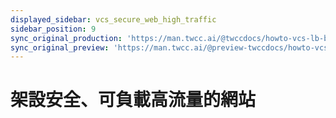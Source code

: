 ```yaml
---
displayed_sidebar: vcs_secure_web_high_traffic
sidebar_position: 9
sync_original_production: 'https://man.twcc.ai/@twccdocs/howto-vcs-lb-build-secure-web-handle-high-traffic-intro-en' 
sync_original_preview: 'https://man.twcc.ai/@preview-twccdocs/howto-vcs-lb-build-secure-web-handle-high-traffic-intro-en'
---
```


# 架設安全、可負載高流量的網站


